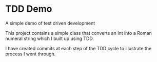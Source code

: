 # TDD Demo
A simple demo of test driven development

This project contains a simple class that converts an Int into a Roman numeral string which I built up using TDD.

I have created commits at each step of the TDD cycle to illustrate the process I went through.
